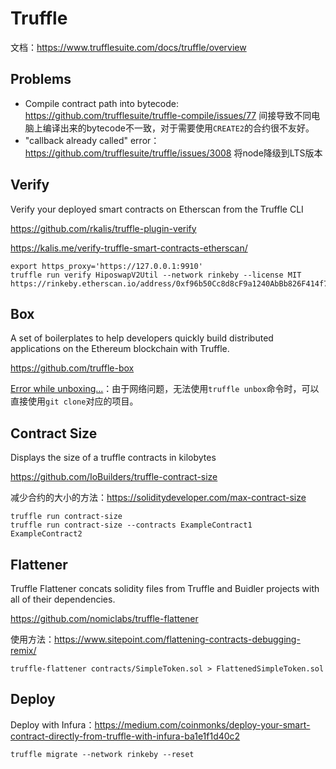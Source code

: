 # Truffle

文档：https://www.trufflesuite.com/docs/truffle/overview



## Problems

- Compile contract path into bytecode: https://github.com/trufflesuite/truffle-compile/issues/77 间接导致不同电脑上编译出来的bytecode不一致，对于需要使用`CREATE2`的合约很不友好。
- "callback already called" error：https://github.com/trufflesuite/truffle/issues/3008 将node降级到LTS版本



## Verify

Verify your deployed smart contracts on Etherscan from the Truffle CLI

https://github.com/rkalis/truffle-plugin-verify

https://kalis.me/verify-truffle-smart-contracts-etherscan/

```
export https_proxy='https://127.0.0.1:9910'
truffle run verify HiposwapV2Util --network rinkeby --license MIT
https://rinkeby.etherscan.io/address/0xf96b50Cc8d8cF9a1240AbBb826F414f774cf0005#code
```



## Box

A set of boilerplates to help developers quickly build distributed applications on the Ethereum blockchain with Truffle.

 https://github.com/truffle-box

[Error while unboxing...](https://github.com/trufflesuite/truffle/issues/2692)：由于网络问题，无法使用`truffle unbox`命令时，可以直接使用`git clone`对应的项目。



## Contract Size

Displays the size of a truffle contracts in kilobytes

https://github.com/IoBuilders/truffle-contract-size

减少合约的大小的方法：https://soliditydeveloper.com/max-contract-size

```
truffle run contract-size
truffle run contract-size --contracts ExampleContract1 ExampleContract2
```



## Flattener

Truffle Flattener concats solidity files from Truffle and Buidler projects with all of their dependencies.

https://github.com/nomiclabs/truffle-flattener

使用方法：https://www.sitepoint.com/flattening-contracts-debugging-remix/

`truffle-flattener contracts/SimpleToken.sol > FlattenedSimpleToken.sol`



## Deploy

Deploy with Infura：https://medium.com/coinmonks/deploy-your-smart-contract-directly-from-truffle-with-infura-ba1e1f1d40c2

```
truffle migrate --network rinkeby --reset
```

